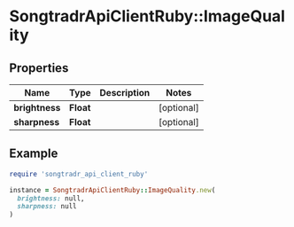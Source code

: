 # SongtradrApiClientRuby::ImageQuality

## Properties

| Name | Type | Description | Notes |
| ---- | ---- | ----------- | ----- |
| **brightness** | **Float** |  | [optional] |
| **sharpness** | **Float** |  | [optional] |

## Example

```ruby
require 'songtradr_api_client_ruby'

instance = SongtradrApiClientRuby::ImageQuality.new(
  brightness: null,
  sharpness: null
)
```

